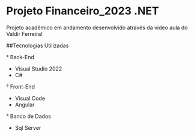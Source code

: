 # Projeto Financeiro_2023 .NET

Projeto acadêmico em andamento desenvolvido através da video aula do Valdir Ferreira!

##Tecnologias Utilizadas

° Back-End
- Visual Studio 2022
- C#

° Front-End
- Visual Code
- Angular

° Banco de Dados
- Sql Server
